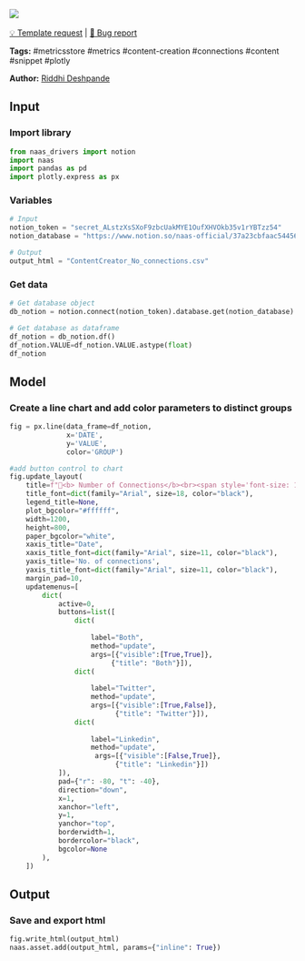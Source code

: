 <a href="https://app.naas.ai/user-redirect/naas/downloader?url=https://raw.githubusercontent.com/jupyter-naas/awesome-notebooks/master/Metrics%20Store/Content_creation_Track_connections.ipynb" target="_parent"><img src="https://naasai-public.s3.eu-west-3.amazonaws.com/open_in_naas.svg"/></a><br><br><a href="https://github.com/jupyter-naas/awesome-notebooks/issues/new?assignees=&labels=&template=template-request.md&title=Tool+-+Action+of+the+notebook+">💡 Template request</a> | <a href="https://github.com/jupyter-naas/awesome-notebooks/issues/new?assignees=&labels=&template=bug_report.md&title=">🚨 Bug report</a>

**Tags:** #metricsstore #metrics #content-creation #connections #content #snippet #plotly

**Author:** [Riddhi Deshpande](https://www.linkedin.com/in/riddhideshpande/)

## Input

### Import library


```python
from naas_drivers import notion
import naas
import pandas as pd
import plotly.express as px
```

### Variables


```python
# Input
notion_token = "secret_ALstzXsSXoF9zbcUakMYE1OufXHVOkb35v1rYBTzz54"
notion_database = "https://www.notion.so/naas-official/37a23cbfaac5445690301dfd49f035d3?v=8ab1b2f3847d4067ac5ae19a799c7dcb"

# Output
output_html = "ContentCreator_No_connections.csv"
```

### Get data


```python
# Get database object
db_notion = notion.connect(notion_token).database.get(notion_database)

# Get database as dataframe
df_notion = db_notion.df()
df_notion.VALUE=df_notion.VALUE.astype(float)
df_notion
```

## Model

### Create a line chart and add color parameters to distinct groups


```python
fig = px.line(data_frame=df_notion,
              x='DATE',
              y='VALUE',
              color='GROUP')

#add button control to chart
fig.update_layout(
    title=f"🚀<b> Number of Connections</b><br><span style='font-size: 13px;'></span>",
    title_font=dict(family="Arial", size=18, color="black"),
    legend_title=None,
    plot_bgcolor="#ffffff",
    width=1200,
    height=800,
    paper_bgcolor="white",
    xaxis_title="Date",
    xaxis_title_font=dict(family="Arial", size=11, color="black"),
    yaxis_title='No. of connections',
    yaxis_title_font=dict(family="Arial", size=11, color="black"),
    margin_pad=10,
    updatemenus=[
        dict(
            active=0,
            buttons=list([
                dict(
                    
                    label="Both",
                    method="update",
                    args=[{"visible":[True,True]},
                         {"title": "Both"}]),
                dict(
                    
                    label="Twitter",
                    method="update",
                    args=[{"visible":[True,False]},
                          {"title": "Twitter"}]),
                dict(
                   
                    label="Linkedin",
                    method="update",
                     args=[{"visible":[False,True]},
                          {"title": "Linkedin"}])
            ]),
            pad={"r": -80, "t": -40},
            direction="down",
            x=1,
            xanchor="left",
            y=1,
            yanchor="top",
            borderwidth=1,
            bordercolor="black",
            bgcolor=None
        ),
    ])
```

## Output

### Save and export html


```python
fig.write_html(output_html)
naas.asset.add(output_html, params={"inline": True})
```
